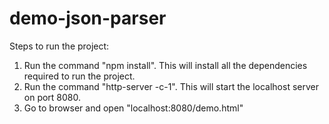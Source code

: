 # demo-json-parser
Steps to run the project:
1. Run the command "npm install". This will install all the dependencies required to run the project.
2. Run the command "http-server -c-1". This will start the localhost server on port 8080.
3. Go to browser and open "localhost:8080/demo.html"
